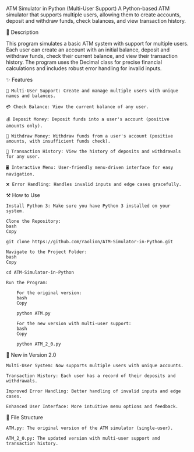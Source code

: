 ATM Simulator in Python (Multi-User Support)
A Python-based ATM simulator that supports multiple users, allowing them to create accounts, deposit and withdraw funds, check balances, and view transaction history.

📜 Description

This program simulates a basic ATM system with support for multiple users. Each user can create an account with an initial balance, deposit and withdraw funds, check their current balance, and view their transaction history. The program uses the Decimal class for precise financial calculations and includes robust error handling for invalid inputs.

✨ Features

    👤 Multi-User Support: Create and manage multiple users with unique names and balances.

    💳 Check Balance: View the current balance of any user.

    💰 Deposit Money: Deposit funds into a user's account (positive amounts only).

    💸 Withdraw Money: Withdraw funds from a user's account (positive amounts, with insufficient funds check).

    📜 Transaction History: View the history of deposits and withdrawals for any user.

    🖥️ Interactive Menu: User-friendly menu-driven interface for easy navigation.

    ❌ Error Handling: Handles invalid inputs and edge cases gracefully.

⚒️ How to Use

    Install Python 3: Make sure you have Python 3 installed on your system.

    Clone the Repository:
    bash
    Copy

    git clone https://github.com/raolion/ATM-Simulator-in-Python.git

    Navigate to the Project Folder:
    bash
    Copy

    cd ATM-Simulator-in-Python

    Run the Program:

        For the original version:
        bash
        Copy

        python ATM.py

        For the new version with multi-user support:
        bash
        Copy

        python ATM_2_0.py

🚀 New in Version 2.0

    Multi-User System: Now supports multiple users with unique accounts.

    Transaction History: Each user has a record of their deposits and withdrawals.

    Improved Error Handling: Better handling of invalid inputs and edge cases.

    Enhanced User Interface: More intuitive menu options and feedback.

📂 File Structure

    ATM.py: The original version of the ATM simulator (single-user).

    ATM_2_0.py: The updated version with multi-user support and transaction history.
